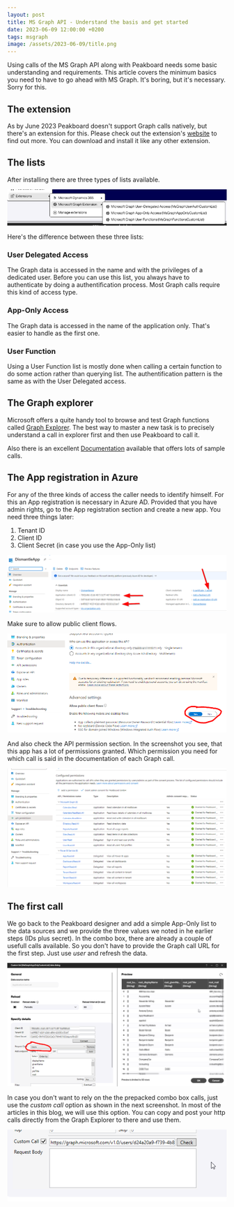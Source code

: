 ```yaml
---
layout: post
title: MS Graph API - Understand the basis and get started
date: 2023-06-09 12:00:00 +0200
tags: msgraph
image: /assets/2023-06-09/title.png
---
```

Using calls of the MS Graph API along with Peakboard needs some basic understanding and requirements. This article covers the minimum basics you need to have to go ahead with MS Graph. It's boring, but it's necessary. Sorry for this.

## The extension

As by June 2023 Peakboard doesn't support Graph calls natively, but there's an extension for this. Please check out the extension's [website](https://templates.peakboard.com/extensions/Microsoft-Graph/en) to find out more. You can download and install it like any other extension.

## The lists

After installing there are three types of lists available.

![image](/assets/2023-06-09/010.png)

Here's the difference between these three lists:

### User Delegated Access
The Graph data is accessed in the name and with the privileges of a dedicated user. Before you can use this list, you always have to authenticate by doing a authentification process. Most Graph calls require this kind of access type.

### App-Only Access
The Graph data is accessed in the name of the application only. That's easier to handle as the first one. 

### User Function
Using a User Function list is mostly done when calling a certain function to do some action rather than querying list. The authentification pattern is the same as with the User Delegated access.

## The Graph explorer

Microsoft offers a quite handy tool to browse and test Graph functions called [Graph Explorer](https://developer.microsoft.com/en-us/graph/graph-explorer). The best way to master a new task is to precisely understand a call in explorer first and then use Peakboard to call it.

Also there is an excellent [Documentation](https://learn.microsoft.com/en-us/graph/api/overview?view=graph-rest-1.0) available that offers lots of sample calls.

## The App registration in Azure

For any of the three kinds of access the caller needs to identify himself. For this an App registration is necessary in Azure AD. Provided that you have admin rights, go to the App registration section and create a new app.
You need three things later:

1. Tenant ID
2. Client ID
3. Client Secret (in case you use the App-Only list) 

![image](/assets/2023-06-09/020.png)

Make sure to allow public client flows.

![image](/assets/2023-06-09/030.png)

And also check the API permission section. In the screenshot you see, that this app has a lot of permissions granted. Which permission you need for which call is said in the documentation of each Graph call.

![image](/assets/2023-06-09/040.png)

## The first call

We go back to the Peakboard designer and add a simple App-Only list to the data sources and we provide the three values we noted in he earlier steps (IDs plus secret).
In the combo box, there are already a couple of usefull calls available. So you don't have to provide the Graph call URL for the first step. Just use _user_ and refresh the data.

![image](/assets/2023-06-09/050.png)

In case you don't want to rely on the the prepacked combo box calls, just use the _custom call_ option as shown in the next screenshot. In most of the articles in this blog, we will use this option. You can copy and post your http calls directly from the Graph Explorer to there and use them.

![image](/assets/2023-06-09/060.png)
